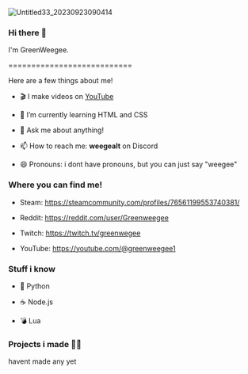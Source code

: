 ![Untitled33_20230923090414](https://github.com/GreenWeegeeCantCode/GreenWeegeeCantCode/assets/145769578/2492aceb-4542-4cbe-89be-b58285ba437f)

### Hi there 👋
I'm GreenWeegee.

===========================

Here are a few things about me!

- 🎬 I make videos on [YouTube](https://youtube.com/@greenweegee1?si=uz0x3XlD9Jj_LQ1D)

- 🌱 I’m currently learning HTML and CSS

- 💬 Ask me about anything!

- 📫 How to reach me: **weegealt** on Discord

- 😄 Pronouns: i dont have pronouns, but you can just say "weegee"


### Where you can find me!


- Steam: https://steamcommunity.com/profiles/76561199553740381/

- Reddit: https://reddit.com/user/Greenweegee

- Twitch: https://twitch.tv/greenwegee

- YouTube: https://youtube.com/@greenweegee1

### Stuff i know 

- 🐍 Python

- ☕ Node.js

- 💣 Lua

### Projects i made 👨‍💻


havent made any yet 
